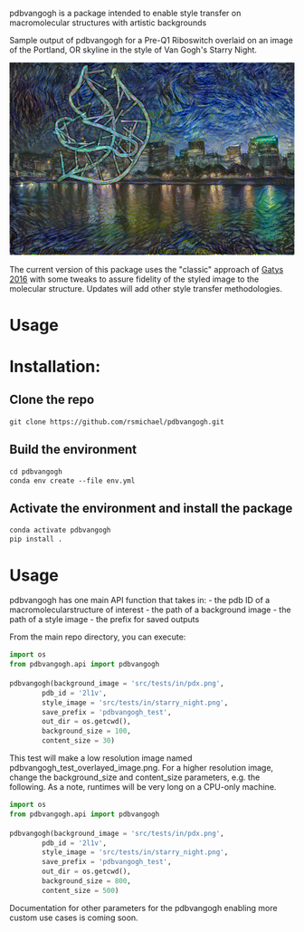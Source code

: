pdbvangogh is a package intended to enable style transfer on macromolecular structures with artistic backgrounds

Sample output of pdbvangogh for a Pre-Q1 Riboswitch overlaid on an image of the Portland, OR skyline in the style of Van Gogh's Starry Night.

![](https://github.com/rsmichael/pdbvangogh/blob/main/pdbvangogh_2l1v_pdx.png)

The current version of this package uses the "classic" approach of [Gatys 2016](https://www.cv-foundation.org/openaccess/content_cvpr_2016/papers/Gatys_Image_Style_Transfer_CVPR_2016_paper.pdf) with some tweaks to assure fidelity of the styled image to the molecular structure. Updates will add other style transfer methodologies.

# Usage 

# Installation:

## Clone the repo

```
git clone https://github.com/rsmichael/pdbvangogh.git
```

## Build the environment

```
cd pdbvangogh
conda env create --file env.yml
```
## Activate the environment and install the package

```
conda activate pdbvangogh
pip install .
```

# Usage

pdbvangogh has one main API function that takes in:
    - the pdb ID of a macromolecularstructure of interest
    - the path of a background image
    - the path of a style image
    - the prefix for saved outputs

From the main repo directory, you can execute:

```python
import os
from pdbvangogh.api import pdbvangogh

pdbvangogh(background_image = 'src/tests/in/pdx.png', 
        pdb_id = '2l1v',
        style_image = 'src/tests/in/starry_night.png',
        save_prefix = 'pdbvangogh_test',
        out_dir = os.getcwd(),
        background_size = 100,
        content_size = 30)
```

This test will make a low resolution image named pdbvangogh_test_overlayed_image.png. For a higher resolution image, change the background_size and content_size parameters, e.g. the following. As a note, runtimes will be very long on a CPU-only machine. 

```python
import os
from pdbvangogh.api import pdbvangogh

pdbvangogh(background_image = 'src/tests/in/pdx.png', 
        pdb_id = '2l1v',
        style_image = 'src/tests/in/starry_night.png',
        save_prefix = 'pdbvangogh_test',
        out_dir = os.getcwd(),
        background_size = 800,
        content_size = 500)
```


Documentation for other parameters for the pdbvangogh enabling more custom use cases is coming soon.



